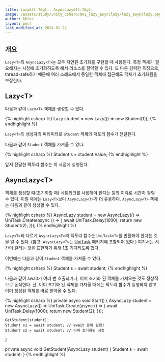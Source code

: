 ```yaml
---
title: Lazy&lt;T&gt;, AsyncLazy&lt;T&gt;
image: /assets/study/unity_csharp/001_lazy_asynclazy/lazy_asynclazy.png
author: khlee
layout: post
last_modified_at: 2024-01-22
---
```


## 개요

`Lazy<T>`와 `AsyncLazy<T>`는 모두 지연된 초기화를 구현할 때 사용된다. 특정 객체가 필요해지는 시점에 초기화하도록 해서 리소스를 절약할 수 있다. 또 다른 강력한 특징으로, thread-safe하기 때문에 여러 스레드에서 동일한 객체에 접근해도 객체가 초기화됨을 보장한다.

## Lazy&lt;T&gt;

다음과 같이 `Lazy<T>` 객체를 생성할 수 있다.

{% highlight csharp %}
Lazy<Student> student = new Lazy<Student>(() => new Student(1));
{% endhighlight %}

`Lazy<T>`의 생성자의 파라미터로 `Student` 객체의 팩토리 함수가 전달된다.

다음과 같이 `Student` 객체를 가져올 수 있다.

{% highlight csharp %}
Student s = student.Value;
{% endhighlight %}

앞서 전달한 팩토리 함수는 이 시점에 실행된다.

## AsyncLazy&lt;T&gt;

객체를 생성할 때(초기화할 때) 네트워크를 사용해야 한다는 등의 이유로 시간이 걸릴 수 있다. 이럴 때에는 `Lazy<T>`보다 `AsyncLazy<T>`가 더 유용하다. `AsyncLazy<T>` 객체는 다음과 같이 생성할 수 있다.

{% highlight csharp %}
AsyncLazy<Student> student = new AsyncLazy<Student>(() => UniTask.Create(async () =>
{
    await UniTask.Delay(1000);
    return new Student(2);
}));
{% endhighlight %}

`Lazy<T>`와 다르게 `AsyncLazy<T>`의 팩토리 함수는 `UniTask<T>`를 반환해야 한다는 것을 알 수 있다. (참고: `AsyncLazy<T>`는 [UniTask](https://github.com/Cysharp/UniTask) 패키지에 포함되어 있다.) 여기서는 시간이 걸리는 것을 표현하기 위해 1초 기다리도록 했다.

이번에는 다음과 같이 `Student` 객체를 가져올 수 있다.

{% highlight csharp %}
Student s = await student;
{% endhighlight %}

다음과 같이 await가 여러 번 호출되거나, 이미 초기화 된 객체를 가져오는 것도 정상적으로 동작한다. 단, 이미 초기화 된 객체를 가져올 때에는 팩토리 함수가 실행되지 않고 이미 생성된 객체를 바로 받아올 수 있다.

{% highlight csharp %}
private async void Start()
{
    AsyncLazy<Student> student = new AsyncLazy<Student>(() => UniTask.Create(async () =>
    {
        await UniTask.Delay(1000);
        return new Student(2);
    }));

    GetStudent(student);
    Student s1 = await student; // await 중복 실행!
    Student s2 = await student; // 이미 초기화된 시점
}

private async void GetStudent(AsyncLazy<Student> student)
{
    Student s = await student;
}
{% endhighlight %}

